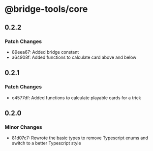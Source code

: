 # @bridge-tools/core

## 0.2.2

### Patch Changes

- 89eea67: Added bridge constant
- a64908f: Added functions to calculate card above and below

## 0.2.1

### Patch Changes

- c4577df: Added functions to calculate playable cards for a trick

## 0.2.0

### Minor Changes

- 81d07c7: Rewrote the basic types to remove Typescript enums and switch to a better Typescript style

